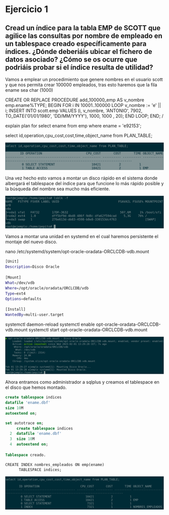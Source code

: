 # Ejercicio 1

## Cread un índice para la tabla EMP de SCOTT que agilice las consultas por nombre de empleado en un tablespace creado específicamente para índices. ¿Dónde deberiáis ubicar el fichero de datos asociado? ¿Cómo se os ocurre que podriáis probar si el índice resulta de utilidad?

Vamos a emplear un procedimiento que genere nombres en el usuario scott y que nos permita crear 100000 empleados, tras esto haremos que la fila ename sea char (1000)


CREATE OR REPLACE PROCEDURE add_100000_emp
AS
v_nombre emp.ename%TYPE;
BEGIN
    FOR i IN 10001..100000 LOOP
        v_nombre := 'e' || i;
        INSERT INTO scott.emp VALUES (i, v_nombre, 'ANTONIO', 7902, TO_DATE('01/01/1980', 'DD/MM/YYYY'), 1000, 1000 , 20);
    END LOOP;
END;
/

explain plan for select ename from emp where ename = 'e92153';

select id,operation,cpu_cost,cost,time,object_name from PLAN_TABLE;


![wireguard-site-1.png](/img/capturas-antonio/grupal1-1.png)


Una vez hecho esto vamos a montar un disco rápido en el sistema donde albergará el tablespace del índice para que funcione lo más rápido posible y la búsqueda del nombre sea mucho más eficiente.

![wireguard-site-1.png](/img/capturas-antonio/grupal1-2.png)

Vamos a montar una unidad en systemd en el cual haremos persistente el montaje del nuevo disco.

nano /etc/systemd/system/opt-oracle-oradata-ORCLCDB-vdb.mount

```bash
[Unit]
Description=Disco Oracle     

[Mount]
What=/dev/vdb
Where=/opt/oracle/oradata/ORCLCDB/vdb
Type=ext4
Options=defaults

[Install]
WantedBy=multi-user.target
```

systemctl daemon-reload
systemctl enable opt-oracle-oradata-ORCLCDB-vdb.mount
systemctl start opt-oracle-oradata-ORCLCDB-vdb.mount

![wireguard-site-1.png](/img/capturas-antonio/grupal1-3.png)

Ahora entramos como administrador a sqlplus y creamos el tablespace en el disco que hemos montado.

```sql
create tablespace indices
datafile 'ename.dbf'
size 10M
autoextend on;
```

```sql
set autotrace on;
     create tablespace indices
  2  datafile 'ename.dbf'
  3  size 10M
  4  autoextend on;

Tablespace creado.

```

```
CREATE INDEX nombres_empleados ON emp(ename)
      TABLESPACE indices;
```


![wireguard-site-1.png](/img/capturas-antonio/grupal1-4.png)



